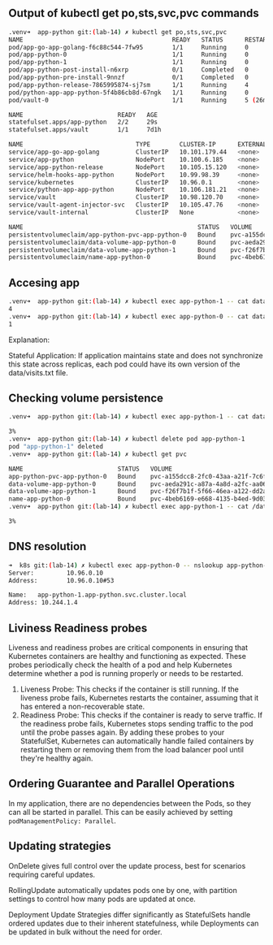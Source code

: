 ## Output of kubectl get po,sts,svc,pvc commands
```bash
.venv➜  app-python git:(lab-14) ✗ kubectl get po,sts,svc,pvc             
NAME                                         READY   STATUS      RESTARTS      AGE
pod/app-go-app-golang-f6c88c544-7fw95        1/1     Running     0             6d17h
pod/app-python-0                             1/1     Running     0             29s
pod/app-python-1                             1/1     Running     0             26s
pod/app-python-post-install-n6xrp            0/1     Completed   0             29s
pod/app-python-pre-install-9nnzf             0/1     Completed   0             54s
pod/app-python-release-7865995874-sj7sm      1/1     Running     4             16h
pod/python-app-app-python-5f4b86cb8d-67ngk   1/1     Running     0             16h
pod/vault-0                                  1/1     Running     5 (26m ago)   6d18h

NAME                          READY   AGE
statefulset.apps/app-python   2/2     29s
statefulset.apps/vault        1/1     7d1h

NAME                               TYPE        CLUSTER-IP      EXTERNAL-IP   PORT(S)             AGE
service/app-go-app-golang          ClusterIP   10.101.179.44   <none>        8080/TCP            6d17h
service/app-python                 NodePort    10.100.6.185    <none>        8000:32087/TCP      29s
service/app-python-release         NodePort    10.105.15.120   <none>        8000:32537/TCP      19d
service/helm-hooks-app-python      NodePort    10.99.98.39     <none>        8000:30116/TCP      18d
service/kubernetes                 ClusterIP   10.96.0.1       <none>        443/TCP             19d
service/python-app-app-python      NodePort    10.106.181.21   <none>        8000:31404/TCP      16h
service/vault                      ClusterIP   10.98.120.70    <none>        8200/TCP,8201/TCP   7d1h
service/vault-agent-injector-svc   ClusterIP   10.105.47.76    <none>        443/TCP             7d1h
service/vault-internal             ClusterIP   None            <none>        8200/TCP,8201/TCP   7d1h

NAME                                                STATUS   VOLUME                                     CAPACITY   ACCESS MODES   STORAGECLASS   AGE
persistentvolumeclaim/app-python-pvc-app-python-0   Bound    pvc-a155dcc8-2fc0-43aa-a21f-7c6f521dec49   128Mi      RWO            standard       13m
persistentvolumeclaim/data-volume-app-python-0      Bound    pvc-aeda291c-a87a-4a8d-a2fc-aa06c6be4289   128Mi      RWO            standard       29s
persistentvolumeclaim/data-volume-app-python-1      Bound    pvc-f26f7b1f-5f66-46ea-a122-dd2abc48e6cb   128Mi      RWO            standard       26s
persistentvolumeclaim/name-app-python-0             Bound    pvc-4beb6169-e668-4135-b4ed-9d033fc9cbd0   128Mi      RWO            standard       4m37s
```

## Accesing app

```bash
.venv➜  app-python git:(lab-14) ✗ kubectl exec app-python-1 -- cat data/visits.txt
4                                                                                                                                                                                                                                                                                                            
.venv➜  app-python git:(lab-14) ✗ kubectl exec app-python-0 -- cat data/visits.txt
1
```

Explanation:

Stateful Application: If application maintains state and does not synchronize this state across replicas, each pod could have its own version of the data/visits.txt file.


## Checking volume persistence

```bash
.venv➜  app-python git:(lab-14) ✗ kubectl exec app-python-1 -- cat data/visits.txt 

3%
.venv➜  app-python git:(lab-14) ✗ kubectl delete pod app-python-1      
pod "app-python-1" deleted
.venv➜  app-python git:(lab-14) ✗ kubectl get pvc

NAME                          STATUS   VOLUME                                     CAPACITY   ACCESS MODES   STORAGECLASS   AGE
app-python-pvc-app-python-0   Bound    pvc-a155dcc8-2fc0-43aa-a21f-7c6f521dec49   128Mi      RWO            standard       16m
data-volume-app-python-0      Bound    pvc-aeda291c-a87a-4a8d-a2fc-aa06c6be4289   128Mi      RWO            standard       4m12s
data-volume-app-python-1      Bound    pvc-f26f7b1f-5f66-46ea-a122-dd2abc48e6cb   128Mi      RWO            standard       4m9s
name-app-python-0             Bound    pvc-4beb6169-e668-4135-b4ed-9d033fc9cbd0   128Mi      RWO            standard       8m20s
.venv➜  app-python git:(lab-14) ✗ kubectl exec app-python-1 -- cat /data/visits.txt

3%
```

## DNS resolution
```bash
➜  k8s git:(lab-14) ✗ kubectl exec app-python-0 -- nslookup app-python-1.app-python.default.svc.cluster.local
Server:         10.96.0.10
Address:        10.96.0.10#53

Name:   app-python-1.app-python.svc.cluster.local
Address: 10.244.1.4
```

## Liviness Readiness probes
Liveness and readiness probes are critical components in ensuring that Kubernetes containers are healthy and functioning as expected. These probes periodically check the health of a pod and help Kubernetes determine whether a pod is running properly or needs to be restarted.

1. Liveness Probe: This checks if the container is still running. If the liveness probe fails, Kubernetes restarts the container, assuming that it has entered a non-recoverable state.
2. Readiness Probe: This checks if the container is ready to serve traffic. If the readiness probe fails, Kubernetes stops sending traffic to the pod until the probe passes again.
By adding these probes to your StatefulSet, Kubernetes can automatically handle failed containers by restarting them or removing them from the load balancer pool until they're healthy again.

## Ordering Guarantee and Parallel Operations

In my application, there are no dependencies between the Pods, so they can all be started in parallel. 
This can be easily achieved by setting `podManagementPolicy: Parallel`.

## Updating strategies

OnDelete gives full control over the update process, best for scenarios requiring careful updates.

RollingUpdate automatically updates pods one by one, with partition settings to control how many pods are updated at once.

Deployment Update Strategies differ significantly as StatefulSets handle ordered updates due to their inherent statefulness, while Deployments can be updated in bulk without the need for order.